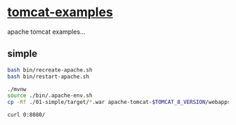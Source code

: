 # [tomcat-examples](https://github.com/daggerok/tomcat-examples)
apache tomcat examples...

## simple

```bash
bash bin/recreate-apache.sh
bash bin/restart-apache.sh

./mvnw
source ./bin/.apache-env.sh
cp -Rf ./01-simple/target/*.war apache-tomcat-$TOMCAT_8_VERSION/webapps/ROOT.war

curl 0:8080/
```
